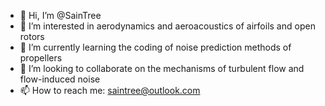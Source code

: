 - 👋 Hi, I’m @SainTree
- 👀 I’m interested in aerodynamics and aeroacoustics of airfoils and open rotors
- 🌱 I’m currently learning the coding of noise prediction methods of propellers
- 💞️ I’m looking to collaborate on the mechanisms of turbulent flow and flow-induced noise
- 📫 How to reach me: saintree@outlook.com

<!---
SainTree/SainTree is a ✨ special ✨ repository because its `README.md` (this file) appears on your GitHub profile.
You can click the Preview link to take a look at your changes.
--->
